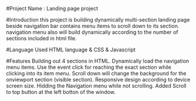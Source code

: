 #Project Name : 
Landing page project

#Introduction
this project is building dynamically multi-section landing page beside navigation bar contains menu items to scroll down to its section.
navigation menu also will build dynamically according to the number of sections included in html file.

#Language Used
HTML language & CSS & Javascript

#Features
Building out 4 sections in HTML.
Dynamically load the navigation menu items.
Use the event click for reaching the exact section while clicking into its item menu.
Scroll down will change the background for the onviewport section (visible section).
Responsive design according to device screen size.
Hidding the Navigation menu while not scrolling.
Added Scroll to top button at the left botton of the window.
